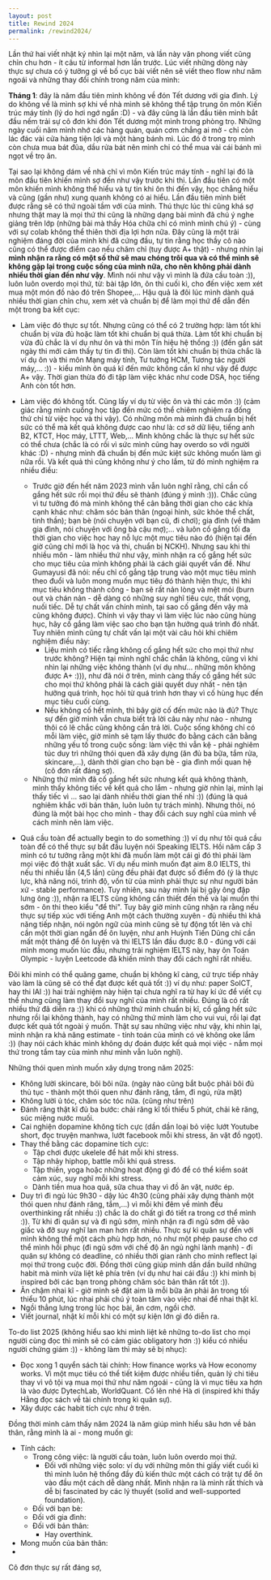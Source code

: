 ```yaml
---
layout: post
title: Rewind 2024
permalink: /rewind2024/
---
```


Lần thứ hai viết nhật ký nhìn lại một năm, và lần này văn phong viết cũng chỉn chu hơn - ít câu từ informal hơn lần trước. Lúc viết những dòng này thực sự chưa có ý tưởng gì về bố cục bài viết nên sẽ viết theo flow như năm ngoái và những thay đổi chính trong năm của mình:


**Tháng 1**: đây là năm đầu tiên mình không về đón Tết dương với gia đình. Lý do không về là mình sợ khi về nhà mình sẽ không thể tập trung ôn môn Kiến trúc máy tính (lý do hơi ngớ ngẩn :D) - và đây cũng là lần đầu tiên mình bắt đầu nếm trải sự cô đơn khi đón Tết dương một mình trong phòng trọ. Những ngày cuối năm mình nhớ các hàng quán, quán cơm chẳng ai mở - chỉ còn lác đác vài cửa hàng tiện lợi và một hàng bánh mì. Lúc đó ở trong trọ mình còn chưa mua bát đũa, dầu rửa bát nên mình chỉ có thể mua vài cái bánh mì ngọt về trọ ăn. 

Tại sao lại không dám về nhà chỉ vì môn Kiến trúc máy tính - nghĩ lại đó là môn đầu tiên khiến mình sợ đến như vậy trước khi thi. Lần đầu tiên có một môn khiến mình không thể hiểu và tự tin khi ôn thi đến vậy, học chẳng hiểu và cũng (gần như) xung quanh không có ai hiểu. Lần đầu tiên mình biết được rằng sẽ có thứ ngoài tầm với của mình. Thú thực lúc thi cũng khá sợ nhưng thật may là mọi thứ thi cũng là những dạng bài mình đã chú ý nghe giảng trên lớp (những bài mà thầy Hóa chữa chỉ có mình mình chú ý) - cùng với sự colab không thể thiên thời địa lợi hơn nữa. Đây cũng là một trải nghiệm đáng đời của mình khi đã cứng đầu, tự tin rằng học thầy cô nào cũng có thể được điểm cao nếu chăm chỉ (tuy được A+ thật) - nhưng nhìn lại **mình nhận ra rằng có một số thứ sẽ mau chóng trôi qua và có thể mình sẽ không gặp lại trong cuộc sống của mình nữa, cho nên không phải dành nhiều thời gian đến như vậy**. Mình nói như vậy vì mình là đứa cầu toàn :)), luôn luôn overdo mọi thứ, từ: bài tập lớn, ôn thi cuối kì, cho đến việc xem xét mua một món đồ nào đó trên Shopee,... Hậu quả là đôi lúc mình dành quá nhiều thời gian chỉn chu, xem xét và chuẩn bị để làm mọi thứ để dẫn đến một trong ba kết cục:
- Làm việc đó thực sự tốt. Nhưng cũng có thể có 2 trường hợp: làm tốt khi chuẩn bị vừa đủ hoặc làm tốt khi chuẩn bị quá thừa. Làm tốt khi chuẩn bị vừa đủ chắc là ví dụ như ôn và thi môn Tín hiệu hệ thống :)) (đến gần sát ngày thi mới cảm thấy tự tin đi thi). Còn làm tốt khi chuẩn bị thừa chắc là ví dụ ôn và thi môn Mạng máy tính, Tư tưởng HCM, Tương tác người máy,... :)) - kiểu mình ôn quá kĩ đến mức không cần kĩ như vậy để được A+ vậy. Thời gian thừa đó đi tập làm việc khác như code DSA, học tiếng Anh còn tốt hơn.
- Làm việc đó không tốt. Cũng lấy ví dụ từ việc ôn và thi các môn :)) (cảm giác rằng mình cuồng học tập đến mức có thể chiêm nghiệm ra đống thứ chỉ từ việc học và thi vậy). Có những môn mà mình đã chuẩn bị hết sức có thể mà kết quả không được cao như là: cơ sở dữ liệu, tiếng anh B2, KTCT, Học máy, LTTT, Web,... Mình không chắc là thực sự hết sức có thể chưa (chắc là có rồi vì sức mình cũng hay overdo so với người khác :D) - nhưng mình đã chuẩn bị đến mức kiệt sức không muốn làm gì nữa rồi. Và kết quả thì cũng không như ý cho lắm, từ đó mình nghiệm ra nhiều điều:
    - Trước giờ đến hết năm 2023 mình vẫn luôn nghĩ rằng, chỉ cần cố gắng hết sức rồi mọi thứ đều sẽ thành (đúng ý mình :))). Chắc cũng vì tư tưởng đó mà mình không thể cân bằng thời gian cho các khía cạnh khác như: chăm sóc bản thân (ngoại hình, sức khỏe thể chất, tinh thần); bạn bè (nói chuyện với bạn cũ, đi chơi); gia đình (về thăm gia đình, nói chuyện với ông bà cậu mợ);... và luôn cố gắng tối đa thời gian cho việc học hay nỗ lực một mục tiêu nào đó (hiện tại đến giờ cũng chỉ mới là học và thi, chuẩn bị NCKH). Nhưng sau khi thi nhiều môn - làm nhiều thứ như vậy, mình nhận ra cố gắng hết sức cho mục tiêu của mình không phải là cách giải quyết vấn đề. Như Gumayusi đã nói: nếu chỉ cố gắng tập trung vào một mục tiêu mình theo đuổi và luôn mong muốn mục tiêu đó thành hiện thực, thì khi mục tiêu không thành công - bạn sẽ rất nản lòng và mệt mỏi (burn out và chán nản - dễ dàng có những suy nghĩ tiêu cực, thất vọng, nuối tiếc. Dễ tự chất vấn chính mình, tại sao cố gắng đến vậy mà cũng không được). Chính vì vậy thay vì làm việc lúc nào cũng hùng hục, hãy cố gắng làm việc sao cho bạn tận hưởng quá trình đó nhất. Tuy nhiên mình cũng tự chất vấn lại một vài câu hỏi khi chiêm nghiệm điều này:
        - Liệu mình có tiếc rằng không cố gắng hết sức cho mọi thứ như trước không? Hiện tại mình nghĩ chắc chắn là không, cũng vì khi nhìn lại những việc không thành (ví dụ như... những môn không được A+ :))), như đã nói ở trên, mình càng thấy cố gắng hết sức cho mọi thứ không phải là cách giải quyết duy nhất - nên tận hưởng quá trình, học hỏi từ quá trình hơn thay vì cố hùng hục đến mục tiêu cuối cùng.
        - Nếu không cố hết mình, thì bây giờ cố đến mức nào là đủ? Thực sự đến giờ mình vẫn chưa biết trả lời câu này như nào - nhưng thôi có lẽ chắc cũng không cần trả lời. Cuộc sống không chỉ có mỗi làm việc, giờ mình sẽ tạm lấy thước đo bằng cách cân bằng những yếu tố trong cuộc sống: làm việc thì vẫn kệ - phải nghiêm túc duy trì những thói quen đã xây dựng (ăn đủ ba bữa, tắm rửa, skincare,...), dành thời gian cho bạn bè - gia đình mối quan hệ (cô đơn rất đáng sợ).
    - Những thứ mình đã cố gắng hết sức nhưng kết quả không thành, mình thấy không tiếc về kết quả cho lắm - nhưng giờ nhìn lại, mình lại thấy tiếc vì ... sao lại dành nhiều thời gian thế nhỉ :)) (đúng là quá nghiêm khắc với bản thân, luôn luôn tự trách mình). Nhưng thôi, nó đúng là một bài học cho mình - thay đổi cách suy nghĩ của mình về cách mình nên làm việc.

- Quá cầu toàn để actually begin to do something :)) ví dụ như tôi quá cầu toàn để có thể thực sự bắt đầu luyện nói Speaking IELTS. Hồi năm cấp 3 mình có tư tưởng rằng một khi đã muốn làm một cái gì đó thì phải làm mọi việc đó thật xuất sắc. Ví dụ nếu mình muốn đạt aim 8.0 IELTS, thì nếu thi nhiều lần (4,5 lần) cũng đều phải đạt được số điểm đó (ý là thực lực, khả năng nói, trình độ, vốn từ của mình phải thực sự như người bản xứ - stable performance). Tuy nhiên, sau này mình lại bị gậy ông đập lưng ông :)), nhận ra IELTS cũng không cần thiết đến thế và lại muốn thi sớm - ôn thi theo kiểu "để thi". Tuy bây giờ mình cũng nhận ra rằng nếu thực sự tiếp xúc với tiếng Anh một cách thường xuyên - đủ nhiều thì khả năng tiếp nhận, nói ngôn ngữ của mình cũng sẽ tự động tốt lên và chỉ cần một thời gian ngắn để ôn luyện, như anh Huỳnh Tiến Dũng chỉ cần mất một tháng để ôn luyện và thi IELTS lần đầu được 8.0 - đúng với cái mình mong muốn lúc đầu, nhưng trải nghiệm IELTS này, hay ôn Toán Olympic - luyện Leetcode đã khiến mình thay đổi cách nghĩ rất nhiều. 

Đôi khi mình có thể quăng game, chuẩn bị không kĩ càng, cứ trực tiếp nhảy vào làm là cũng sẽ có thể đạt được kết quả tốt :)) ví dụ như: paper SoICT, hay thi IAI :)) hai trải nghiệm này hiện tại chưa nghĩ ra từ hay kí ức để viết cụ thể nhưng cũng làm thay đổi suy nghĩ của mình rất nhiều. Đúng là có rất nhiều thứ đã diễn ra :)) khi có những thứ mình chuẩn bị kĩ, cố gắng hết sức nhưng rồi lại không thành,  hay có những thứ mình làm cho vui vui, rồi lại đạt được kết quả tốt ngoài ý muốn. Thật sự sau những việc như vậy, khi nhìn lại, mình nhận ra khả năng estimate - tính toán của mình có vẻ không oke lắm :)) (hay nói cách khác mình không dự đoán được kết quả mọi việc - nắm mọi thứ trong tầm tay của mình như mình vẫn luôn nghĩ).

Những thói quen mình muốn xây dựng trong năm 2025:
- Không lười skincare, bôi bôi nữa. (ngày nào cũng bắt buộc phải bôi đủ thủ tục - thành một thói quen như đánh răng, tắm, đi ngủ, rửa mặt)
- Không lười ủ tóc, chăm sóc tóc nữa.  (cũng như trên)
- Đánh răng thật kĩ đủ ba bước: chải răng kĩ tối thiểu 5 phút, chải kẽ răng, súc miệng nước muối. 
- Cai nghiện dopamine không tích cực (dần dần loại bỏ việc lướt Youtube short, đọc truyện manhwa, lướt facebook mỗi khi stress, ăn vặt đồ ngọt).
- Thay thế bằng các dopamine tích cực: 
    - Tập chơi được ukelele để hát mỗi khi stress.
    - Tập nhảy hiphop, battle mỗi khi quá stress.
    - Tập thiền, yoga hoặc những hoạt động gì đó để có thể kiểm soát cảm xúc, suy nghĩ mỗi khi stress.
    - Dành tiền mua hoa quả, sữa chua thay vì đồ ăn vặt, nước ép.
- Duy trì đi ngủ lúc 9h30 - dậy lúc 4h30 (cũng phải xây dựng thành một thói quen như đánh răng, tắm,...) vì mỗi khi đêm về mình đều overthinking rất nhiều :)) chắc là do chất gì đó tiết ra trong cơ thể mình :)). Từ khi đi quân sự và đi ngủ sớm, mình nhận ra đi ngủ sớm dễ vào giấc và đỡ suy nghĩ lan man hơn rất nhiều. Thực sự kì quân sự đến với mình không thể một cách phù hợp hơn, nó như một phép pause cho cơ thể mình hồi phục (đi ngủ sớm với chế độ ăn ngủ nghỉ lành mạnh) - đi quân sự không có deadline, có nhiều thời gian rảnh cho mình reflect lại mọi thứ trong cuộc đời. Đồng thời cũng giúp mình dần dần build những habit mà mình vừa liệt kê phía trên (ví dụ như hai cái đầu :)) khi mình bị inspired bởi các bạn trong phòng chăm sóc bản thân rất tốt :)). 
- Ăn chậm nhai kĩ - giờ mình sẽ đặt aim là mỗi bữa ăn phải ăn trong tối thiểu 10 phút, lúc nhai phải chú ý toàn tâm vào việc nhai để nhai thật kĩ. 
- Ngồi thẳng lưng trong lúc học bài, ăn cơm, ngồi chờ.
- Viết journal, nhật kí mỗi khi có một sự kiện lớn gì đó diễn ra. 

To-do list 2025 (không hiểu sao khi mình liệt kê những to-do list cho mọi người cùng đọc thì mình sẽ có cảm giác obligatory hơn :)) kiểu có nhiều người chứng giám :)) - không làm thì mày sẽ bị nhục):
- Đọc xong 1 quyển sách tài chính: How finance works và How economy works. Vì một mục tiêu có thể tiết kiệm được nhiều tiền, quản lý chi tiêu thay vì vô tội vạ mua mọi thứ như năm ngoái - cũng là vì mục tiêu xa hơn là vào được DytechLab, WorldQuant. Cố lên nhé Hà ơi (inspired khi thấy Hằng đọc sách về tài chính trong kì quân sự).
- Xây được các habit tích cực như ở trên.

Đồng thời mình cảm thấy năm 2024 là năm giúp mình hiểu sâu hơn về bản thân, rằng mình là ai - mong muốn gì:
- Tính cách:
    - Trong công việc: là người cầu toàn, luôn luôn overdo mọi thứ.
        - Đối với những việc solo: ví dụ với những môn thi giấy viết cuối kì thì mình luôn hệ thống đầy đủ kiến thức một cách có trật tự để ôn vào đầu một cách dễ dàng nhất. Mình nhận ra là mình rất thích và dễ bị fascinated by các lý thuyết (solid and well-supported foundation).
    - Đối với bạn bè:
    - Đối với gia đình:
    - Đối với bản thân:
        - Hay overthink.
- Mong muốn của bản thân:
- 

Cô đơn thực sự rất đáng sợ,